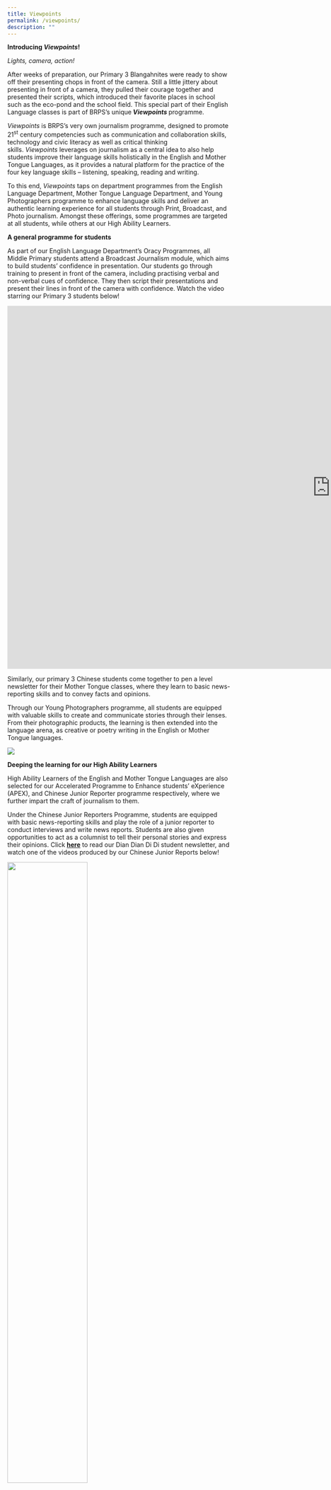 ```yaml
---
title: Viewpoints
permalink: /viewpoints/
description: ""
---
```

<p><strong>Introducing&nbsp;<em>Viewpoints</em>!</strong></p>
<p><em>Lights, camera, action!</em></p>
<p>After weeks of preparation, our Primary 3 Blangahnites were ready to show off their presenting chops in front of the camera. Still a little jittery about presenting in front of a camera, they pulled their courage together and presented their scripts, which introduced their favorite places in school such as the eco-pond and the school field. This special part of their English Language classes is part of BRPS&rsquo;s unique<strong><em>&nbsp;Viewpoints</em>&nbsp;</strong>programme.</p>
<p><em>Viewpoints&nbsp;</em>is BRPS&rsquo;s very own journalism programme, designed to promote 21<sup>st</sup>&nbsp;century competencies such as communication and collaboration skills, technology and civic literacy as well as critical thinking skills.&nbsp;<em>Viewpoints</em>&nbsp;leverages on journalism as a central idea to also help students improve their language skills holistically in the English and Mother Tongue Languages, as it provides a natural platform for the practice of the four key language skills &ndash; listening, speaking, reading and writing.</p>
<p>To this end,&nbsp;<em>Viewpoints</em>&nbsp;taps on department programmes from the English Language Department, Mother Tongue Language Department, and Young Photographers programme to enhance language skills and deliver an authentic learning experience for all students through Print, Broadcast, and Photo journalism. Amongst these offerings, some programmes are targeted at all students, while others at our High Ability Learners.</p>
<p><strong>A general programme for students</strong></p>
<p>As part of our English Language Department&rsquo;s Oracy Programmes, all Middle Primary students attend a Broadcast Journalism module, which aims to build students&rsquo; confidence in presentation. Our students go through training to present in front of the camera, including practising verbal and non-verbal cues of confidence. They then script their presentations and present their lines in front of the camera with confidence. Watch the video starring our Primary 3 students below!</p>
<iframe width="1460" height="821" src="https://www.youtube.com/embed/lWKBZPWIADk" title="Our favourite places in school!" frameborder="0" allow="accelerometer; autoplay; clipboard-write; encrypted-media; gyroscope; picture-in-picture; web-share" allowfullscreen></iframe>
<p>Similarly, our primary 3 Chinese students come together to pen a level newsletter for their Mother Tongue classes, where they learn to basic news-reporting skills and to convey facts and opinions.</p>
<p>Through our Young Photographers programme, all students are equipped with valuable skills to create and communicate stories through their lenses. From their photographic products, the learning is then extended into the language arena, as creative or poetry writing in the English or Mother Tongue languages.</p>
<img src="/images/awt.jpg">
<p><strong>Deeping the learning for our High Ability Learners</strong></p>
<p>High Ability Learners of the English and Mother Tongue Languages are also selected for our Accelerated Programme to Enhance students&rsquo; eXperience (APEX), and Chinese Junior Reporter programme respectively, where we further impart the craft of journalism to them.</p>
<p>Under the Chinese Junior Reporters Programme, students are equipped with basic news-reporting skills and play the role of a junior reporter to conduct interviews and write news reports. Students are also given opportunities to act as a columnist to tell their personal stories and express their opinions. Click&nbsp;<strong><a href="/2020/11/11/chinese-junior-reporters-dian-dian-di-di-vol-2-2020/">here</a></strong>&nbsp;to read our Dian Dian Di Di student newsletter, and watch one of the videos produced by our Chinese Junior Reports below!</p>
<img style="width: 60%;" src="/images/Dian-Dian-Di-Di-1.jpg">
<br>
<iframe width="1460" height="821" src="https://www.youtube.com/embed/1QXlpIo1TJ8" title="House Practice Video with English subtitles" frameborder="0" allow="accelerometer; autoplay; clipboard-write; encrypted-media; gyroscope; picture-in-picture; web-share" allowfullscreen></iframe>
<p>English APEX offers a platform for our High Ability Learners of English to come together to brainstorm content and pen their very own student newsletter. BRavo! Is our BRPS student e-newsletter, written for students, by students. Guided by Mr Roger Jenkins, a renowned Singaporean storyteller and drama coach, our English APEX students shared tips on surviving HBL, lessons learnt from Covid-19, anecdotes of their fondest memories of the unprecedented year and creative acoustic poems of a pandemic. Read the first issue of BRavo!&nbsp;<strong><a href="/files/BRAVO_final_13Jan2020_FINAL-1.pdf">here</a></strong>!</p>
<img style="width: 60%;" src="/images/Bravo-1.png">
<p>Finally, a special cadre of young photographers also continue to deepen their photography skills at the MediaKids CCA. Through the CCA, they acquire advanced skills through authentic photography experiences. Their writing skills are also augmented through training to express themselves through creative writing and poetry alongside their photography. The MediaKids are the official photographers for school events and even national events such as the Singapore Youth Festival. Visit our Young Photographers’ webpage<a href="/our-distinctive-programmes/young-photographers/"><strong>here</strong></a> and MediaKids’ webpage<a href="/departments/ccas/mediakids/"><strong>here</strong></a> to view our works.</p>
<img style="width: 60%;" src="/images/Jayden.png">
<p>Photos taken by our Blangahnites are also captured in our school and student publications such as&nbsp;<strong><a href="/2021/02/02/here-comes-the-storm-now-our-covid-19-diary/">Here Comes the Storm Now: Our Covid-19 Diary</a></strong>&nbsp;and our student newsletters, Dian Dian Di Di and BRavo!</p>
<p><strong>[The videos were recorded with prevailing Safe Management Measures in place.]</strong></p>